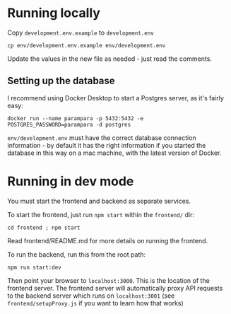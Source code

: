 # Running locally

Copy `development.env.example` to `development.env`

    cp env/development.env.example env/development.env

Update the values in the new file as needed - just read the comments.

## Setting up the database

I recommend using Docker Desktop to start a Postgres server, as it's fairly easy:

    docker run --name parampara -p 5432:5432 -e POSTGRES_PASSWORD=parampara -d postgres

`env/development.env` must have the correct database connection information - by default it has the right information if you started the database in this way on a mac machine, with the latest version of Docker.

# Running in dev mode

You must start the frontend and backend as separate services.

To start the frontend, just run `npm start` within the `frontend/` dir:

    cd frontend ; npm start

Read frontend/README.md for more details on running the frontend.

To run the backend, run this from the root path:

    npm run start:dev

Then point your browser to `localhost:3000`. This is the location of the frontend server. The frontend server will automatically proxy API requests to the backend server which runs on `localhost:3001` (see `frontend/setupProxy.js` if you want to learn how that works)
